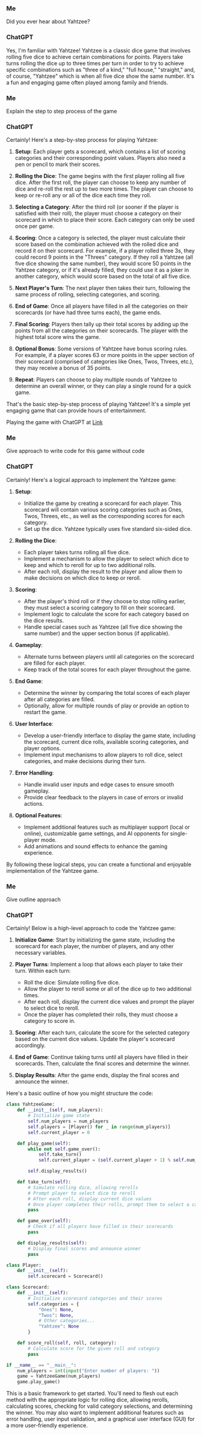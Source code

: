 

### Me
Did you ever hear about Yahtzee?

### ChatGPT
Yes, I'm familiar with Yahtzee! Yahtzee is a classic dice game that involves rolling five dice to achieve certain combinations for points. Players take turns rolling the dice up to three times per turn in order to try to achieve specific combinations such as "three of a kind," "full house," "straight," and, of course, "Yahtzee" which is when all five dice show the same number. It's a fun and engaging game often played among family and friends.

### Me
Explain the step to step process of the game

### ChatGPT
Certainly! Here's a step-by-step process for playing Yahtzee:

1. **Setup**: Each player gets a scorecard, which contains a list of scoring categories and their corresponding point values. Players also need a pen or pencil to mark their scores.

2. **Rolling the Dice**: The game begins with the first player rolling all five dice. After the first roll, the player can choose to keep any number of dice and re-roll the rest up to two more times. The player can choose to keep or re-roll any or all of the dice each time they roll.

3. **Selecting a Category**: After the third roll (or sooner if the player is satisfied with their roll), the player must choose a category on their scorecard in which to place their score. Each category can only be used once per game.

4. **Scoring**: Once a category is selected, the player must calculate their score based on the combination achieved with the rolled dice and record it on their scorecard. For example, if a player rolled three 3s, they could record 9 points in the "Threes" category. If they roll a Yahtzee (all five dice showing the same number), they would score 50 points in the Yahtzee category, or if it's already filled, they could use it as a joker in another category, which would score based on the total of all five dice.

5. **Next Player's Turn**: The next player then takes their turn, following the same process of rolling, selecting categories, and scoring.

6. **End of Game**: Once all players have filled in all the categories on their scorecards (or have had three turns each), the game ends.

7. **Final Scoring**: Players then tally up their total scores by adding up the points from all the categories on their scorecards. The player with the highest total score wins the game.

8. **Optional Bonus**: Some versions of Yahtzee have bonus scoring rules. For example, if a player scores 63 or more points in the upper section of their scorecard (comprised of categories like Ones, Twos, Threes, etc.), they may receive a bonus of 35 points.

9. **Repeat**: Players can choose to play multiple rounds of Yahtzee to determine an overall winner, or they can play a single round for a quick game.

That's the basic step-by-step process of playing Yahtzee! It's a simple yet engaging game that can provide hours of entertainment.


Playing the game with ChatGPT at [Link]()

### Me
Give approach to write code for this game without code

### ChatGPT
Certainly! Here's a logical approach to implement the Yahtzee game:

1. **Setup**: 
   - Initialize the game by creating a scorecard for each player. This scorecard will contain various scoring categories such as Ones, Twos, Threes, etc., as well as the corresponding scores for each category.
   - Set up the dice. Yahtzee typically uses five standard six-sided dice.

2. **Rolling the Dice**:
   - Each player takes turns rolling all five dice.
   - Implement a mechanism to allow the player to select which dice to keep and which to reroll for up to two additional rolls.
   - After each roll, display the result to the player and allow them to make decisions on which dice to keep or reroll.

3. **Scoring**:
   - After the player's third roll or if they choose to stop rolling earlier, they must select a scoring category to fill on their scorecard.
   - Implement logic to calculate the score for each category based on the dice results.
   - Handle special cases such as Yahtzee (all five dice showing the same number) and the upper section bonus (if applicable).

4. **Gameplay**:
   - Alternate turns between players until all categories on the scorecard are filled for each player.
   - Keep track of the total scores for each player throughout the game.

5. **End Game**:
   - Determine the winner by comparing the total scores of each player after all categories are filled.
   - Optionally, allow for multiple rounds of play or provide an option to restart the game.

6. **User Interface**:
   - Develop a user-friendly interface to display the game state, including the scorecard, current dice rolls, available scoring categories, and player options.
   - Implement input mechanisms to allow players to roll dice, select categories, and make decisions during their turn.

7. **Error Handling**:
   - Handle invalid user inputs and edge cases to ensure smooth gameplay.
   - Provide clear feedback to the players in case of errors or invalid actions.

8. **Optional Features**:
   - Implement additional features such as multiplayer support (local or online), customizable game settings, and AI opponents for single-player mode.
   - Add animations and sound effects to enhance the gaming experience.

By following these logical steps, you can create a functional and enjoyable implementation of the Yahtzee game.

### Me
Give outline approach

### ChatGPT
Certainly! Below is a high-level approach to code the Yahtzee game:

1. **Initialize Game**: Start by initializing the game state, including the scorecard for each player, the number of players, and any other necessary variables.

2. **Player Turns**: Implement a loop that allows each player to take their turn. Within each turn:
   - Roll the dice: Simulate rolling five dice.
   - Allow the player to reroll some or all of the dice up to two additional times.
   - After each roll, display the current dice values and prompt the player to select dice to reroll.
   - Once the player has completed their rolls, they must choose a category to score in.

3. **Scoring**: After each turn, calculate the score for the selected category based on the current dice values. Update the player's scorecard accordingly.

4. **End of Game**: Continue taking turns until all players have filled in their scorecards. Then, calculate the final scores and determine the winner.

5. **Display Results**: After the game ends, display the final scores and announce the winner.

Here's a basic outline of how you might structure the code:

```python
class YahtzeeGame:
    def __init__(self, num_players):
        # Initialize game state
        self.num_players = num_players
        self.players = [Player() for _ in range(num_players)]
        self.current_player = 0

    def play_game(self):
        while not self.game_over():
            self.take_turn()
            self.current_player = (self.current_player + 1) % self.num_players

        self.display_results()

    def take_turn(self):
        # Simulate rolling dice, allowing rerolls
        # Prompt player to select dice to reroll
        # After each roll, display current dice values
        # Once player completes their rolls, prompt them to select a category to score in
        pass

    def game_over(self):
        # Check if all players have filled in their scorecards
        pass

    def display_results(self):
        # Display final scores and announce winner
        pass

class Player:
    def __init__(self):
        self.scorecard = Scorecard()

class Scorecard:
    def __init__(self):
        # Initialize scorecard categories and their scores
        self.categories = {
            "Ones": None,
            "Twos": None,
            # Other categories...
            "Yahtzee": None
        }

    def score_roll(self, roll, category):
        # Calculate score for the given roll and category
        pass

if __name__ == "__main__":
    num_players = int(input("Enter number of players: "))
    game = YahtzeeGame(num_players)
    game.play_game()
```

This is a basic framework to get started. You'll need to flesh out each method with the appropriate logic for rolling dice, allowing rerolls, calculating scores, checking for valid category selections, and determining the winner. You may also want to implement additional features such as error handling, user input validation, and a graphical user interface (GUI) for a more user-friendly experience.

